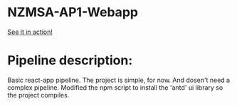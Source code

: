 # NZMSA-AP1-Webapp

[See it in action!](https://ap1-msa-ghibliapp-2020.azurewebsites.net/)

# Pipeline description:

Basic react-app pipeline. The project is simple, for now. And dosen't need a complex pipeline. 
Modified the npm script to install the 'antd' ui library so the project compiles.
